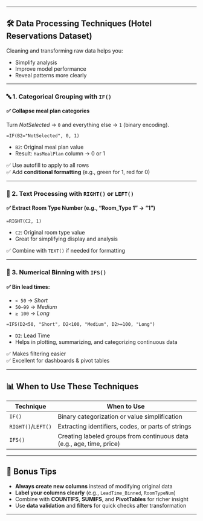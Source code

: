 

---

## 🛠️ Data Processing Techniques (Hotel Reservations Dataset)

Cleaning and transforming raw data helps you:
- Simplify analysis  
- Improve model performance  
- Reveal patterns more clearly  

---

### 🔤 1. **Categorical Grouping with `IF()`**

#### ✅ Collapse meal plan categories  
Turn *NotSelected* → `0` and everything else → `1` (binary encoding).

```excel
=IF(B2="NotSelected", 0, 1)
```

- `B2`: Original meal plan value  
- Result: `HasMealPlan` column → 0 or 1

✅ Use autofill to apply to all rows  
✅ Add **conditional formatting** (e.g., green for 1, red for 0)

---

### 🧩 2. **Text Processing with `RIGHT()` or `LEFT()`**

#### ✅ Extract Room Type Number (e.g., “Room_Type 1” → “1”)
```excel
=RIGHT(C2, 1)
```
- `C2`: Original room type value  
- Great for simplifying display and analysis  

✅ Combine with `TEXT()` if needed for formatting

---

### 🧮 3. **Numerical Binning with `IFS()`**

#### ✅ Bin lead times:
- `< 50` → *Short*
- `50–99` → *Medium*
- `≥ 100` → *Long*

```excel
=IFS(D2<50, "Short", D2<100, "Medium", D2>=100, "Long")
```

- `D2`: Lead Time  
- Helps in plotting, summarizing, and categorizing continuous data

✅ Makes filtering easier  
✅ Excellent for dashboards & pivot tables

---

## 📊 When to Use These Techniques

| Technique         | When to Use                                                                 |
|------------------|------------------------------------------------------------------------------|
| `IF()`            | Binary categorization or value simplification                              |
| `RIGHT()`/`LEFT()`| Extracting identifiers, codes, or parts of strings                          |
| `IFS()`           | Creating labeled groups from continuous data (e.g., age, time, price)       |

---

## 🔄 Bonus Tips

- **Always create new columns** instead of modifying original data  
- **Label your columns clearly** (e.g., `LeadTime_Binned`, `RoomTypeNum`)  
- Combine with **COUNTIFS**, **SUMIFS**, and **PivotTables** for richer insight  
- Use **data validation** and **filters** for quick checks after transformation

---
